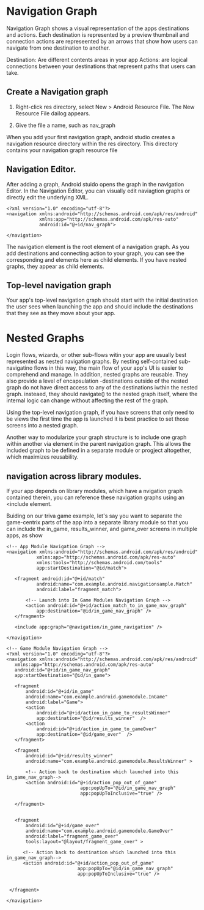 # Navigation Graph 
Navigation Graph shows a visual representation of the apps destinations and actions. Each destination is represented by a preview thumbnail and connection actions are represeented by an arrows that show how users can navigate from one destination to another. 

Destination: Are different contents areas in your app
Actions: are logical connections between your destinations that represent paths that users can take. 


## Create a Navigation graph
1. Right-click res directory, select New > Android Resource File. The New Resource File dailog appears.

2. Give the file a name, such as nav_graph

When you add your first navigation graph, android studio creates a navigation resource directory within the res directory. This directory contains your navigation graph resource file

## Navigation Editor. 
After adding a graph, Android stuido opens the graph in the navigation Editor. In the Navigation Editor, you can visually edit naviagtion graphs or directly edit the underlying XML.
```
<?xml version="1.0" encoding="utf-8"?>
<navigation xmlns:android="http://schemas.android.com/apk/res/android"
            xmlns:app="http://schemas.android.com/apk/res-auto"
            android:id="@+id/nav_graph">

</navigation>
```

The navigation element is the root element of a navigation graph. As you add destinations and connecting action to your graph, you can see the corresponding <destination> and <action> elements here as child elements. If you have nested graphs, they appear as child <navigation> elements. 

## Top-level navigation graph
Your app's top-level navigation graph should start with the initial destination the user sees when launching the app and should include the destinations that they see as they move about your app. 



# Nested Graphs
Login flows, wizards, or other sub-flows witin your app are usually best represented as nested navigation graphs. By nesting self-contained sub-navigatino flows in this way, the main flow of your app's UI is easier to comprehend and manage. In addition, nested graphs are reusable. They also provide a level of encapsulation -destinations outside of the nested graph do not have direct access to any of the destinations iwthin the nested graph. insteaed, they should navigate() to the nested graph itself, where the internal logic can change without affecting the rest of the graph. 

Using the top-level navigation graph, if you have screens that only need to be views the first time the app is launched it is best practice to set those screens into a nested graph. 

Another way to modularize your graph structure is to include one graph within another via <inclue> element in the parent navigation graph. This allows the included graph to be defined in a separate module or progject altogether, which maximizes reusability. 

## navigation across library modules. 
If your app depends on library modules, which have a nvigation graph contained therein, you can reference these navigation graphs using an <include element. 

Buiding on our triva game example, let's say you want to separate the game-centrix parts of the app into a separate library module so that you can include the in_game, results_winner, and game_over screens in multiple apps, as show

```
<!-- App Module Navigation Graph -->
<navigation xmlns:android="http://schemas.android.com/apk/res/android"
           xmlns:app="http://schemas.android.com/apk/res-auto"
           xmlns:tools="http://schemas.android.com/tools"
           app:startDestination="@id/match">

   <fragment android:id="@+id/match"
           android:name="com.example.android.navigationsample.Match"
           android:label="fragment_match">

       <!-- Launch into In Game Modules Navigation Graph -->
       <action android:id="@+id/action_match_to_in_game_nav_graph"
           app:destination="@id/in_game_nav_graph" />
   </fragment>

   <include app:graph="@navigation/in_game_navigation" />

</navigation>
```

```
<!-- Game Module Navigation Graph -->
<?xml version="1.0" encoding="utf-8"?>
<navigation xmlns:android="http://schemas.android.com/apk/res/android"
   xmlns:app="http://schemas.android.com/apk/res-auto"
   android:id="@+id/in_game_nav_graph"
   app:startDestination="@id/in_game">

   <fragment
       android:id="@+id/in_game"
       android:name="com.example.android.gamemodule.InGame"
       android:label="Game">
       <action
           android:id="@+id/action_in_game_to_resultsWinner"
           app:destination="@id/results_winner"  />
       <action
           android:id="@+id/action_in_game_to_gameOver"
           app:destination="@id/game_over"  />
   </fragment>

   <fragment
       android:id="@+id/results_winner"
       android:name="com.example.android.gamemodule.ResultsWinner" >

       <!-- Action back to destination which launched into this in_game_nav_graph-->
       <action android:id="@+id/action_pop_out_of_game"
                           app:popUpTo="@id/in_game_nav_graph"
                           app:popUpToInclusive="true" />

   </fragment>


   <fragment
       android:id="@+id/game_over"
       android:name="com.example.android.gamemodule.GameOver"
       android:label="fragment_game_over"
       tools:layout="@layout/fragment_game_over" >

      <!-- Action back to destination which launched into this in_game_nav_graph-->
      <action android:id="@+id/action_pop_out_of_game"
                          app:popUpTo="@id/in_game_nav_graph"
                          app:popUpToInclusive="true" />


 </fragment>

</navigation>
```








